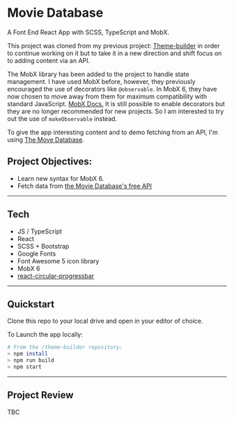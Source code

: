 # Movie Database

A Font End React App with SCSS, TypeScript and MobX. 
  
This project was cloned from my previous project: [Theme-builder](https://github.com/JoshDavies/theme-builder) in order to continue working on it but to take it in a new direction and shift focus on to adding content via an API.

The MobX library has been added to the project to handle state management. I have used MobX before, however, they previously encouraged the use of decorators like ```@observable```. In MobX 6, they have now chosen to move away from them for maximum compatibility with standard JavaScript. [MobX Docs.](https://mobx.js.org/installation.html) It is still possible to enable decorators but they are no longer recommended for new projects. So I am interested to try out the use of ```makeObservable``` instead.  
  
To give the app interesting content and to demo fetching from an API, I'm using [The Move Database](https://www.themoviedb.org/).
   
## Project Objectives:   
- Learn new syntax for MobX 6.  
- Fetch data from [the Movie Database's free API](https://developers.themoviedb.org/3/getting-started/introduction)
  
----------------
## Tech  
- JS / TypeScript  
- React  
- SCSS + Bootstrap  
- Google Fonts  
- Font Awesome 5 icon library    
- MobX 6   
- [react-circular-progressbar](https://www.npmjs.com/package/react-circular-progressbar)  

----------------
## Quickstart
Clone this repo to your local drive and open in your editor of choice.  

To Launch the app locally:  
```bash
# From the /theme-builder repository:
> npm install
> npm run build
> npm start
```
  
-----------
## Project Review  

TBC

